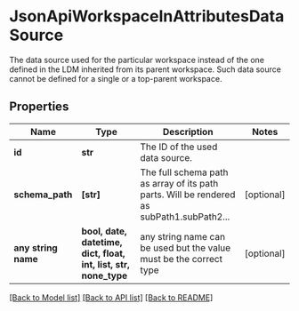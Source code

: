 # JsonApiWorkspaceInAttributesDataSource

The data source used for the particular workspace instead of the one defined in the LDM inherited from its parent workspace. Such data source cannot be defined for a single or a top-parent workspace.

## Properties
Name | Type | Description | Notes
------------ | ------------- | ------------- | -------------
**id** | **str** | The ID of the used data source. | 
**schema_path** | **[str]** | The full schema path as array of its path parts. Will be rendered as subPath1.subPath2... | [optional] 
**any string name** | **bool, date, datetime, dict, float, int, list, str, none_type** | any string name can be used but the value must be the correct type | [optional]

[[Back to Model list]](../README.md#documentation-for-models) [[Back to API list]](../README.md#documentation-for-api-endpoints) [[Back to README]](../README.md)


